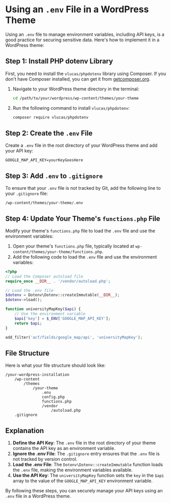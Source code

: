 # Using an `.env` File in a WordPress Theme

Using an `.env` file to manage environment variables, including API keys, is a good practice for securing sensitive data. Here's how to implement it in a WordPress theme:

## Step 1: Install PHP dotenv Library

First, you need to install the `vlucas/phpdotenv` library using Composer. If you don't have Composer installed, you can get it from [getcomposer.org](https://getcomposer.org/).

1. Navigate to your WordPress theme directory in the terminal:
   ```sh
   cd /path/to/your/wordpress/wp-content/themes/your-theme
   ```

2. Run the following command to install `vlucas/phpdotenv`:
   ```sh
   composer require vlucas/phpdotenv
   ```

## Step 2: Create the `.env` File

Create a `.env` file in the root directory of your WordPress theme and add your API key:

```plaintext
GOOGLE_MAP_API_KEY=yourKeyGoesHere
```

## Step 3: Add `.env` to `.gitignore`

To ensure that your `.env` file is not tracked by Git, add the following line to your `.gitignore` file:

```plaintext
/wp-content/themes/your-theme/.env
```

## Step 4: Update Your Theme's `functions.php` File

Modify your theme's `functions.php` file to load the `.env` file and use the environment variables:

1. Open your theme's `functions.php` file, typically located at `wp-content/themes/your-theme/functions.php`.
2. Add the following code to load the `.env` file and use the environment variables:

```php
<?php
// Load the Composer autoload file
require_once __DIR__ . '/vendor/autoload.php';

// Load the .env file
$dotenv = Dotenv\Dotenv::createImmutable(__DIR__);
$dotenv->load();

function universityMapKey($api) {
    // Use the environment variable
    $api['key'] = $_ENV['GOOGLE_MAP_API_KEY'];
    return $api;
}

add_filter('acf/fields/google_map/api', 'universityMapKey');
```

## File Structure

Here is what your file structure should look like:

```
/your-wordpress-installation
    /wp-content
        /themes
            /your-theme
                .env
                config.php
                functions.php
                /vendor
                    /autoload.php
    .gitignore
```

## Explanation

1. **Define the API Key**: The `.env` file in the root directory of your theme contains the API key as an environment variable.
2. **Ignore the .env File**: The `.gitignore` entry ensures that the `.env` file is not tracked by version control.
3. **Load the .env File**: The `Dotenv\Dotenv::createImmutable` function loads the `.env` file, making the environment variables available.
4. **Use the API Key**: The `universityMapKey` function sets the `key` in the `$api` array to the value of the `GOOGLE_MAP_API_KEY` environment variable.

By following these steps, you can securely manage your API keys using an `.env` file in a WordPress theme.

